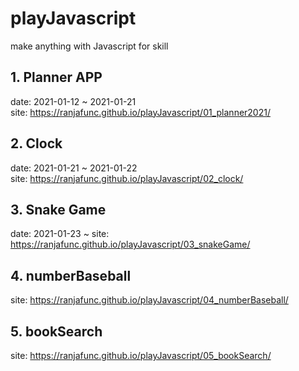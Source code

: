 # playJavascript

make anything with Javascript for skill

## 1. Planner APP

date: 2021-01-12 ~ 2021-01-21  
site: https://ranjafunc.github.io/playJavascript/01_planner2021/

## 2. Clock

date: 2021-01-21 ~ 2021-01-22  
site: https://ranjafunc.github.io/playJavascript/02_clock/

## 3. Snake Game

date: 2021-01-23 ~
site: https://ranjafunc.github.io/playJavascript/03_snakeGame/

## 4. numberBaseball

site: https://ranjafunc.github.io/playJavascript/04_numberBaseball/

## 5. bookSearch

site: https://ranjafunc.github.io/playJavascript/05_bookSearch/
